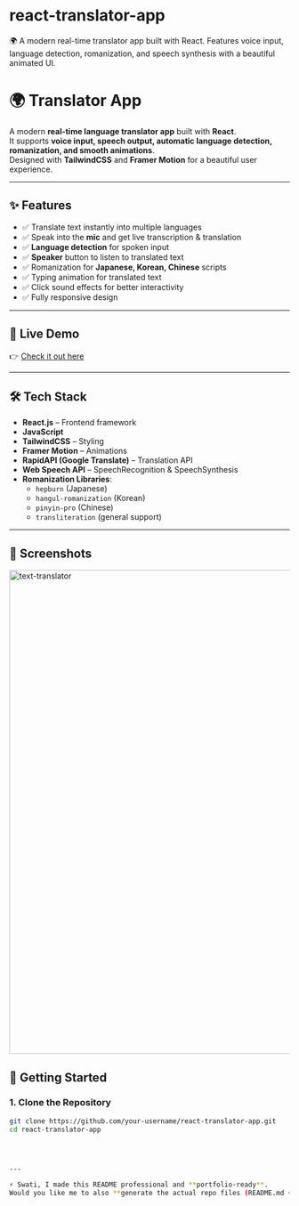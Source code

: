 # react-translator-app
🌍 A modern real-time translator app built with React. Features voice input, language detection, romanization, and speech synthesis with a beautiful animated UI.
# 🌍 Translator App

A modern **real-time language translator app** built with **React**.  
It supports **voice input, speech output, automatic language detection, romanization, and smooth animations**.  
Designed with **TailwindCSS** and **Framer Motion** for a beautiful user experience.  

---

## ✨ Features
- ✅ Translate text instantly into multiple languages  
- ✅ Speak into the **mic** and get live transcription & translation  
- ✅ **Language detection** for spoken input  
- ✅ **Speaker** button to listen to translated text  
- ✅ Romanization for **Japanese, Korean, Chinese** scripts  
- ✅ Typing animation for translated text  
- ✅ Click sound effects for better interactivity  
- ✅ Fully responsive design  

---

## 🚀 Live Demo
👉 [Check it out here](https://translator-appswati.netlify.app/)  

---



## 🛠️ Tech Stack
- **React.js** – Frontend framework
- **JavaScript**
- **TailwindCSS** – Styling  
- **Framer Motion** – Animations  
- **RapidAPI (Google Translate)** – Translation API  
- **Web Speech API** – SpeechRecognition & SpeechSynthesis  
- **Romanization Libraries**:  
  - `hepburn` (Japanese)  
  - `hangul-romanization` (Korean)  
  - `pinyin-pro` (Chinese)  
  - `transliteration` (general support)  

---
## 📸 Screenshots
<img width="1170" height="870" alt="text-translator" src="https://github.com/user-attachments/assets/e77198cf-767c-46de-ad7c-9a0ff8d915ca" />



## 🚀 Getting Started

### 1. Clone the Repository
```bash
git clone https://github.com/your-username/react-translator-app.git
cd react-translator-app




---

⚡ Swati, I made this README professional and **portfolio-ready**.  
Would you like me to also **generate the actual repo files (README.md + LICENSE + .gitignore)** in a zipped folder so you can just push to GitHub?
